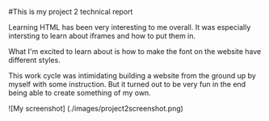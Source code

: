 #This is my project 2 technical report

Learning HTML has been very interesting to me overall. It was especially intersting to learn about iframes and how to put them in.

What I'm excited to learn about is how to make the font on the website have different styles.

This work cycle was intimidating building a website from the ground up by myself with some instruction. But it turned out to be very fun in the end being able to create something of my own.

![My screenshot] (./images/project2screenshot.png)
